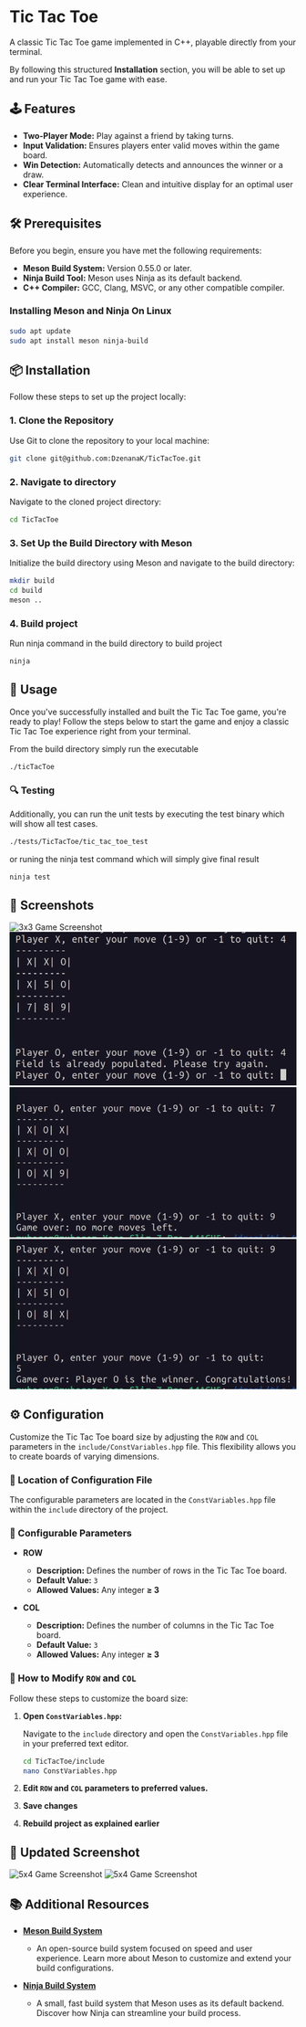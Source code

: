 # Tic Tac Toe

A classic Tic Tac Toe game implemented in C++, playable directly from your terminal. 

By following this structured **Installation** section, you will be able to set up and run your Tic Tac Toe game with ease. 

## 🕹️ Features

- **Two-Player Mode:** Play against a friend by taking turns.
- **Input Validation:** Ensures players enter valid moves within the game board.
- **Win Detection:** Automatically detects and announces the winner or a draw.
- **Clear Terminal Interface:** Clean and intuitive display for an optimal user experience.

## 🛠️ Prerequisites

Before you begin, ensure you have met the following requirements:

- **Meson Build System:** Version 0.55.0 or later.
- **Ninja Build Tool:** Meson uses Ninja as its default backend.
- **C++ Compiler:** GCC, Clang, MSVC, or any other compatible compiler.

### Installing Meson and Ninja On Linux


```bash
sudo apt update
sudo apt install meson ninja-build
```

## 📦 Installation

Follow these steps to set up the project locally:

### 1. Clone the Repository

Use Git to clone the repository to your local machine:

```bash
git clone git@github.com:DzenanaK/TicTacToe.git
```

### 2. Navigate to directory

Navigate to the cloned project  directory:

```bash
cd TicTacToe
```

### 3. Set Up the Build Directory with Meson

Initialize the build directory using Meson and navigate to the build directory:

```bash
mkdir build
cd build
meson ..
```

### 4. Build project

Run ninja command in the build directory to build project

```bash
ninja 
```

## 🚀 Usage

Once you've successfully installed and built the Tic Tac Toe game, you're ready to play! Follow the steps below to start the game and enjoy a classic Tic Tac Toe experience right from your terminal.

From the build directory simply run the executable

```bash
./ticTacToe
```

### 🔍 Testing

Additionally, you can run the unit tests by executing the test binary which will show all test cases. 

```bash
./tests/TicTacToe/tic_tac_toe_test
```

or runing the ninja test command which will simply give final result 

```bash
ninja test 
```

## 📸 Screenshots

![3x3 Game Screenshot](images/Default3x3.png.png)
![3x3 Game Screenshot](images/DuplicateMove3x3.png)
![3x3 Game Screenshot](images/GameOver3x3.png)
![3x3 Game Screenshot](images/Win3x3.png)

## ⚙️ Configuration

Customize the Tic Tac Toe board size by adjusting the `ROW` and `COL` parameters in the `include/ConstVariables.hpp` file. This flexibility allows you to create boards of varying dimensions.

### 📂 Location of Configuration File

The configurable parameters are located in the `ConstVariables.hpp` file within the `include` directory of the project.


### 📝 Configurable Parameters

- **ROW**
  - **Description:** Defines the number of rows in the Tic Tac Toe board.
  - **Default Value:** `3`
  - **Allowed Values:** Any integer **≥ 3**

- **COL**
  - **Description:** Defines the number of columns in the Tic Tac Toe board.
  - **Default Value:** `3`
  - **Allowed Values:** Any integer **≥ 3**

### 🔧 How to Modify `ROW` and `COL`

Follow these steps to customize the board size:

1. **Open `ConstVariables.hpp`:**

   Navigate to the `include` directory and open the `ConstVariables.hpp` file in your preferred text editor.

   ```bash
   cd TicTacToe/include
   nano ConstVariables.hpp
   
2. **Edit `ROW` and `COL` parameters to preferred values.**

3. **Save changes**

4. **Rebuild project as explained earlier**


## 📸 Updated Screenshot

![5x4 Game Screenshot](images/Default5x4.png)
![5x4 Game Screenshot](images/Playing5x4.png)


## 📚 Additional Resources


- **[Meson Build System](https://mesonbuild.com/)**
  - An open-source build system focused on speed and user experience. Learn more about Meson to customize and extend your build configurations.

- **[Ninja Build System](https://ninja-build.org/)**
  - A small, fast build system that Meson uses as its default backend. Discover how Ninja can streamline your build process.
